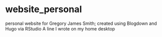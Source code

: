 # website_personal
personal website for Gregory James Smith; created using Blogdown and Hugo via RStudio
A line I wrote on my home desktop
